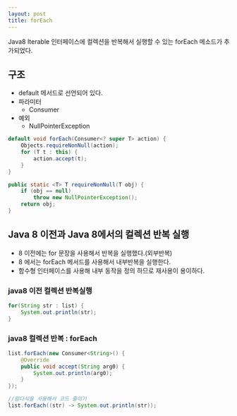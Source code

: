 ```yaml
---
layout: post
title: forEach
---
```


Java8 Iterable 인터페이스에 컬렉션을 반복해서 실행할 수 있는 forEach 메소드가 추가되었다.

## 구조

* default 메서드로 선언되어 있다.
* 파라미터
  * Consumer
* 예외
  * NullPointerException

```java
default void forEach(Consumer<? super T> action) {
	Objects.requireNonNull(action);
	for (T t : this) {
		action.accept(t);
	}
}

public static <T> T requireNonNull(T obj) {
	if (obj == null)
		throw new NullPointerException();
	return obj;
}
```

## Java 8 이전과 Java 8에서의 컬렉션 반복 실행

* 8 이전에는  for 문장을 사용해서 반복을 실행했다.(외부반복)
* 8 에서는 forEach 메서드를 사용해서 내부반복을 실행한다.
* 함수형 인터페이스를 사용해 내부 동작을 정의 하므로 재사용이 용이하다.

### java8 이전 컬렉션 반복실행
 
```java
for(String str : list) {
	System.out.println(str);
}
```

### java8 컬렉션 반복 : forEach 

```java
list.forEach(new Consumer<String>() {
	@Override
	public void accept(String arg0) {
		System.out.println(arg0);
	}
});

//람다식을 사용해서 코드 줄이기
list.forEach((str) -> System.out.println(str));
```